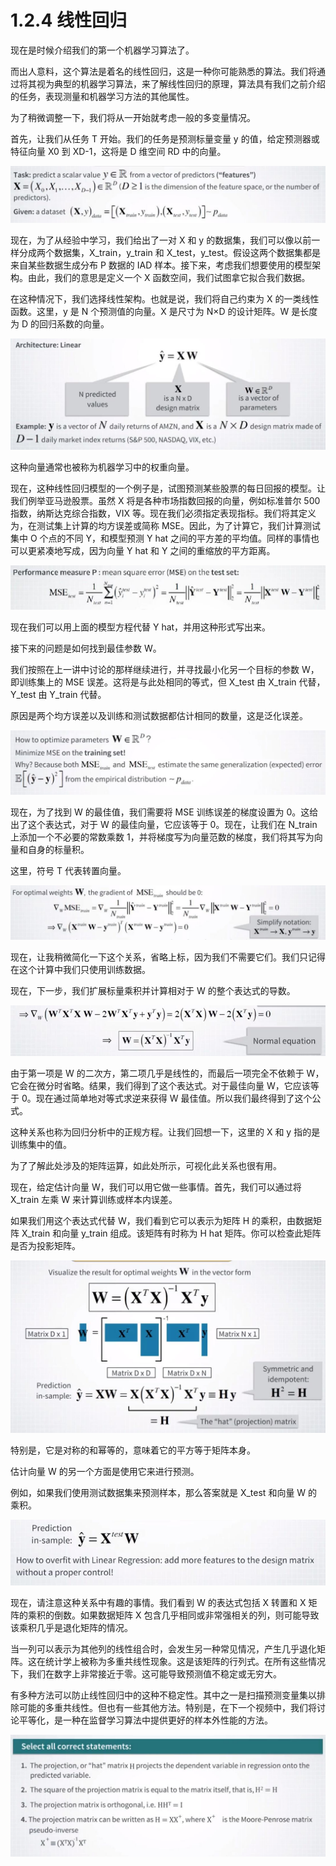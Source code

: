 # 1.2.4 线性回归

现在是时候介绍我们的第一个机器学习算法了。

而出人意料，这个算法是着名的线性回归，这是一种你可能熟悉的算法。我们将通过将其视为典型的机器学习算法，来了解线性回归的原理，算法具有我们之前介绍的任务，表现测量和机器学习方法的其他属性。

为了稍微调整一下，我们将从一开始就考虑一般的多变量情况。

首先，让我们从任务 T 开始。我们的任务是预测标量变量 y 的值，给定预测器或特征向量 X0 到 XD-1，这将是 D 维空间 RD 中的向量。

![](../img/1-2-4-1.jpg)

现在，为了从经验中学习，我们给出了一对 X 和 y 的数据集，我们可以像以前一样分成两个数据集，X_train，y_train 和 X_test，y_test。假设这两个数据集都是来自某些数据生成分布 P 数据的 IAD 样本。接下来，考虑我们想要使用的模型架构。由此，我们的意思是定义一个 X 函数空间，我们试图拿它拟合我们数据。

在这种情况下，我们选择线性架构。也就是说，我们将自己约束为 X 的一类线性函数。这里，y 是 N 个预测值的向量。X 是尺寸为 N×D 的设计矩阵。W 是长度为 D 的回归系数的向量。

![](../img/1-2-4-2.jpg)

这种向量通常也被称为机器学习中的权重向量。

现在，这种线性回归模型的一个例子是，试图预测某些股票的每日回报的模型。让我们例举亚马逊股票。虽然 X 将是各种市场指数回报的向量，例如标准普尔 500 指数，纳斯达克综合指数，VIX 等。现在我们必须指定表现指标。我们将其定义为，在测试集上计算的均方误差或简称 MSE。因此，为了计算它，我们计算测试集中 O 个点的不同 Y，和模型预测 Y hat 之间的平方差的平均值。同样的事情也可以更紧凑地写成，因为向量 Y hat 和 Y 之间的重缩放的平方距离。

![](../img/1-2-4-3.jpg)

现在我们可以用上面的模型方程代替 Y hat，并用这种形式写出来。

接下来的问题是如何找到最佳参数 W。

我们按照在上一讲中讨论的那样继续进行，并寻找最小化另一个目标的参数 W，即训练集上的 MSE 误差。这将是与此处相同的等式，但 X_test 由 X_train 代替，Y_test 由 Y_train 代替。

原因是两个均方误差以及训练和测试数据都估计相同的数量，这是泛化误差。

![](../img/1-2-4-4.jpg)

现在，为了找到 W 的最佳值，我们需要将 MSE 训练误差的梯度设置为 0。这给出了这个表达式，对于 W 的最佳向量，它应该等于 0。现在，让我们在 N_train 上添加一个不必要的常数乘数 1，并将梯度写为向量范数的梯度，我们将其写为向量和自身的标量积。

这里，符号 T 代表转置向量。

![](../img/1-2-4-5.jpg)

现在，让我稍微简化一下这个关系，省略上标，因为我们不需要它们。我们只记得在这个计算中我们只使用训练数据。

现在，下一步，我们扩展标量乘积并计算相对于 W 的整个表达式的导数。

![](../img/1-2-4-6.jpg)

由于第一项是 W 的二次方，第二项几乎是线性的，而最后一项完全不依赖于 W，它会在微分时省略。结果，我们得到了这个表达式。对于最佳向量 W，它应该等于 0。现在通过简单地对等式求逆来获得 W 最佳值。所以我们最终得到了这个公式。

这种关系也称为回归分析中的正规方程。让我们回想一下，这里的 X 和 y 指的是训练集中的值。

为了了解此处涉及的矩阵运算，如此处所示，可视化此关系也很有用。

现在，给定估计向量 W，我们可以用它做一些事情。首先，我们可以通过将 X_train 左乘 W 来计算训练或样本内误差。

如果我们用这个表达式代替 W，我们看到它可以表示为矩阵 H 的乘积，由数据矩阵 X_train 和向量 y_train 组成。该矩阵有时称为 H hat 矩阵。你可以检查此矩阵是否为投影矩阵。

![](../img/1-2-4-7.jpg)

特别是，它是对称的和幂等的，意味着它的平方等于矩阵本身。

估计向量 W 的另一个方面是使用它来进行预测。

例如，如果我们使用测试数据集来预测样本，那么答案就是 X_test 和向量 W 的乘积。

![](../img/1-2-4-8.jpg)

现在，请注意这种关系中有趣的事情。我们看到 W 的表达式包括 X 转置和 X 矩阵的乘积的倒数。如果数据矩阵 X 包含几乎相同或非常强相关的列，则可能导致该乘积几乎是退化矩阵的情况。

当一列可以表示为其他列的线性组合时，会发生另一种常见情况，产生几乎退化矩阵。这在统计学上被称为多重共线性现象。这是该矩阵的行列式。在所有这些情况下，我们在数字上非常接近于零。这可能导致预测值不稳定或无穷大。

有多种方法可以防止线性回归中的这种不稳定性。其中之一是扫描预测变量集以排除可能的多重共线性。但也有一些其他方法。特别是，在下一个视频中，我们将讨论平等化，是一种在监督学习算法中提供更好的样本外性能的方法。

![](../img/1-2-4-9.jpg)
